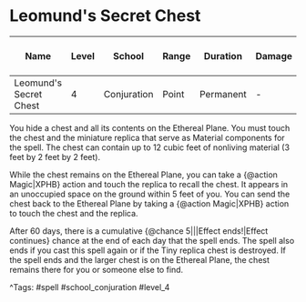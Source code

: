 # Leomund's Secret Chest

| Name | Level | School | Range | Duration | Damage | Save DC & Type |
|------|-------|--------|-------|----------|--------|----------------|
| Leomund's Secret Chest | 4 | Conjuration | Point | Permanent | - | - |

You hide a chest and all its contents on the Ethereal Plane. You must touch the chest and the miniature replica that serve as Material components for the spell. The chest can contain up to 12 cubic feet of nonliving material (3 feet by 2 feet by 2 feet).

While the chest remains on the Ethereal Plane, you can take a {@action Magic|XPHB} action and touch the replica to recall the chest. It appears in an unoccupied space on the ground within 5 feet of you. You can send the chest back to the Ethereal Plane by taking a {@action Magic|XPHB} action to touch the chest and the replica.

After 60 days, there is a cumulative {@chance 5|||Effect ends!|Effect continues} chance at the end of each day that the spell ends. The spell also ends if you cast this spell again or if the Tiny replica chest is destroyed. If the spell ends and the larger chest is on the Ethereal Plane, the chest remains there for you or someone else to find.

^Tags: #spell #school_conjuration #level_4